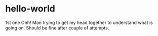 # hello-world

1st one
Ohh! Man trying to get my head together to understand what is going on.
Should be fine after couple of attempts.
